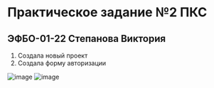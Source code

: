 # Практическое задание №2 ПКС
## ЭФБО-01-22 Степанова Виктория

1. Создала новый проект
2. Создала форму авторизации


![image](https://github.com/user-attachments/assets/b45e7406-4000-45fe-8e1f-ea2679e97748)
![image](https://github.com/user-attachments/assets/10449507-fe57-42f8-a2f4-8998ecfc7fb0)



